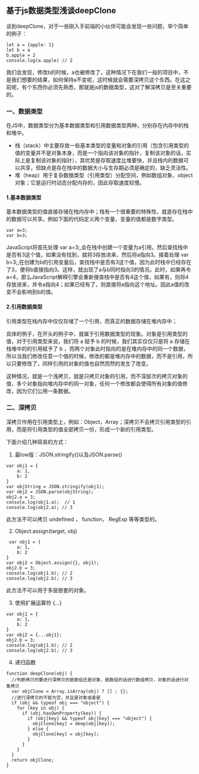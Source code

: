 ## 基于js数据类型浅谈deepClone

谈到deepClone，对于一些刚入手前端的小伙伴可能会发现一些问题，举个简单的例子：

```
let a = {apple: 1}
let b = a
b.apple = 2
console.log(a.apple) // 2
```
我们会发现，修改b的时候，a也被修改了，这种情况下在我们一般的项目中，不是我们想要的结果，如何保持a不变呢，这时候就会需要深拷贝这个东西。在这之前呢，有个东西你必须先熟悉，那就是js的数据类型，这对了解深拷贝是至关重要的。

### 一、数据类型

在JS中，数据类型分为基本数据类型和引用数据类型两种，分别存在内存中的栈和堆中。
+ 栈（stack）中主要存放一些基本类型的变量和对象的引用（包含引用类型的值的变量并不是对象本身，而是一个指向该对象的指针，复制该对象的话，实际上是复制该对象的指针），其优势是存取速度比堆要快，并且栈内的数据可以共享，但缺点是存在栈中的数据大小与生存期必须是确定的，缺乏灵活性。
+ 堆（heap）用于复杂数据类型（引用类型）分配空间，例如数组对象、object对象；它是运行时动态分配内存的，因此存取速度较慢。

#### 1.基本数据类型

基本数据类型的值直接存储在栈内存中；栈有一个很重要的特殊性，就是存在栈中的数据可以共享。例如下面的代码定义两个变量，变量的值都是数字类型。

```
var a=3; 
var b=3;
```
JavaScript将首先处理 var a=3;,会在栈中创建一个变量为a引用，然后查找栈中是否有3这个值，如果没有找到，就将3存放进来，然后将a指向3。接着处理 var b=3;,在创建为b的引用变量后，查找栈中是否有3这个值，因为此时栈中已经存在了3，便将b直接指向3。这样，就出现了a与b同时指向3的情况。此时，如果再令a=4，那么JavaScript解释引擎会重新搜查栈中是否有4这个值，如果有，则将4存放进来，并令a指向4；如果已经有了，则直接将a指向这个地址。因此a值的改变不会影响到b的值。

#### 2.引用数据类型

引用类型在栈内存中仅仅存储了一个引用，而真正的数据存储在堆内存中；

具体的例子，在开头的例子中，就属于引用数据类型的现象。对象是引用类型的值，对于引用类型来说，我们将 a 赋予 b 的时候，我们其实仅仅只是将 a 存储在栈堆中的的引用赋予了 b ，而两个对象此时指向的是在堆内存中的同一个数据，所以当我们修改任意一个值的时候，修改的都是堆内存中的数据，而不是引用，所以只要修改了，同样引用的对象的值也自然而然的发生了改变。

这种情况，就是一个浅拷贝，就是只拷贝对象的引用，而不深层次的拷贝对象的值，多个对象指向堆内存中的同一对象，任何一个修改都会使得所有对象的值修改，因为它们公用一条数据。

### 二、深拷贝

深拷贝作用在引用类型上，例如：Object，Array；深拷贝不会拷贝引用类型的引用，而是将引用类型的值全部拷贝一份，形成一个新的引用类型。

下面介绍几种简易的方式：

1. 最low版：JSON.stringify()以及JSON.parse()

```
var obj1 = {
    a: 1,
    b: 2
}
var objString = JSON.stringify(obj1);
var obj2 = JSON.parse(objString);
obj2.a = 3;
console.log(obj1.a);  // 1
console.log(obj2.a); // 3
```

此方法不可以拷贝 undefined ， function， RegExp 等等类型的。

2. Object.assign(target, obj)

```
 var obj1 = {
    a: 1,
    b: 2
}
var obj2 = Object.assign({}, obj1);
obj2.b = 3;
console.log(obj1.b); // 2
console.log(obj2.b); // 3
```
此方法不可以用于多层嵌套的对象。

3. 使用扩展运算符 {...}

```
var obj1 = {
    a: 1,
    b: 2
}
var obj2 = {...obj1};
obj2.b = 3;
console.log(obj1.b); // 2
console.log(obj2.b); // 3
```

4. 递归函数

```
function deepClone(obj) {
  //判断拷贝的要进行深拷贝的是数组还是对象，是数组的话进行数组拷贝，对象的话进行对象拷贝
  var objClone = Array.isArray(obj) ? [] : {};
  //进行深拷贝的不能为空，并且是对象或者是
  if (obj && typeof obj === "object") {
    for (key in obj) {
      if (obj.hasOwnProperty(key)) {
        if (obj[key] && typeof obj[key] === "object") {
          objClone[key] = deep(obj[key]);
        } else {
          objClone[key] = obj[key];
        }
      }
    }
  }
  return objClone;
}
```
